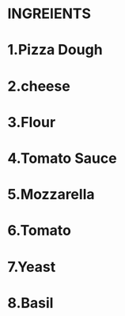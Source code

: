 # INGREIENTS

# 1.Pizza Dough

# 2.cheese

# 3.Flour

# 4.Tomato Sauce

# 5.Mozzarella

# 6.Tomato

# 7.Yeast

# 8.Basil
